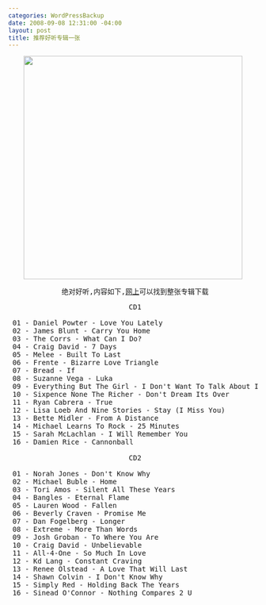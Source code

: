 ```yaml
--- 
categories: WordPressBackup
date: 2008-09-08 12:31:00 -04:00
layout: post
title: 推荐好听专辑一张
---
```

<p style="text-align:center;"><img class="aligncenter size-full wp-image-433" title="beautifulsongs" src="http://ztnote.files.wordpress.com/2008/09/beautifulsongs.jpg" alt="" width="442" height="450" /></p>

<pre style="text-align:center;"> 绝对好听,内容如下,<a href="http://thepiratebay.org/torrent/4374758/VA_-_Beautiful_Songs_(2008)_-_Pop_" target="_blank">网上</a>可以找到整张专辑下载</pre>
<pre style="text-align:center;"> CD1

 01 - Daniel Powter - Love You Lately                          [02:59]
 02 - James Blunt - Carry You Home                             [03:47]
 03 - The Corrs - What Can I Do?                               [04:16]
 04 - Craig David - 7 Days                                     [03:56]
 05 - Melee - Built To Last                                    [03:43]
 06 - Frente - Bizarre Love Triangle                           [02:00]
 07 - Bread - If                                               [02:35]
 08 - Suzanne Vega - Luka                                      [03:51]
 09 - Everything But The Girl - I Don't Want To Talk About It  [03:35]
 10 - Sixpence None The Richer - Don't Dream Its Over          [03:58]
 11 - Ryan Cabrera - True                                      [03:24]
 12 - Lisa Loeb And Nine Stories - Stay (I Miss You)           [03:03]
 13 - Bette Midler - From A Distance                           [04:38]
 14 - Michael Learns To Rock - 25 Minutes                      [04:21]
 15 - Sarah McLachlan - I Will Remember You                    [04:48]
 16 - Damien Rice - Cannonball                                 [05:09]

 CD2

 01 - Norah Jones - Don't Know Why                             [03:05]
 02 - Michael Buble - Home                                     [03:25]
 03 - Tori Amos - Silent All These Years                       [04:11]
 04 - Bangles - Eternal Flame                                  [03:56]
 05 - Lauren Wood - Fallen                                     [03:58]
 06 - Beverly Craven - Promise Me                              [03:36]
 07 - Dan Fogelberg - Longer                                   [03:13]
 08 - Extreme - More Than Words                                [05:35]
 09 - Josh Groban - To Where You Are                           [03:53]
 10 - Craig David - Unbelievable                               [03:19]
 11 - All-4-One - So Much In Love                              [03:31]
 12 - Kd Lang - Constant Craving                               [04:35]
 13 - Renee Olstead - A Love That Will Last                    [03:31]
 14 - Shawn Colvin - I Don't Know Why                          [04:37]
 15 - Simply Red - Holding Back The Years                      [04:28]
 16 - Sinead O'Connor - Nothing Compares 2 U                   [04:39]</pre>
